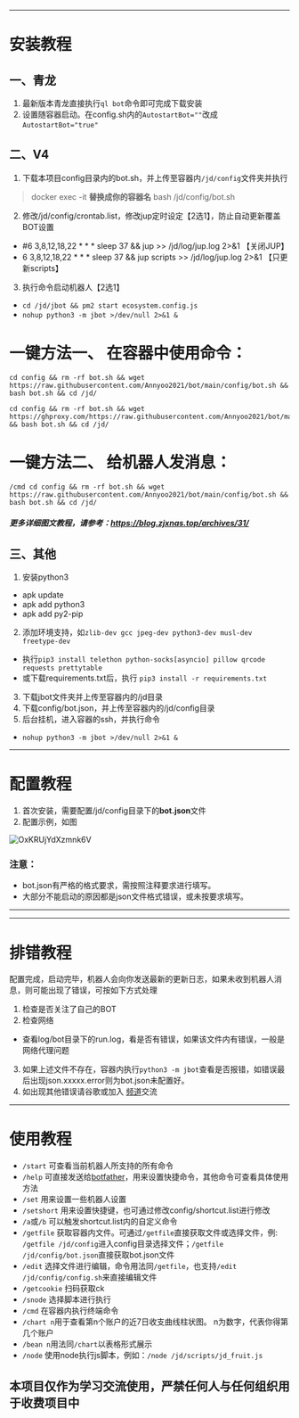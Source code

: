 
-------
#  安装教程
##  一、青龙
1. 最新版本青龙直接执行`ql bot`命令即可完成下载安装
2. 设置随容器启动。在config.sh内的`AutostartBot=""`改成`AutostartBot="true"`
##  二、V4
1. 下载本项目config目录内的bot.sh，并上传至容器内`/jd/config`文件夹并执行
> docker exec -it **替换成你的容器名** bash /jd/config/bot.sh
2. 修改/jd/config/crontab.list，修改jup定时设定【2选1】，防止自动更新覆盖BOT设置
- #6 3,8,12,18,22 * * * sleep 37 && jup >> /jd/log/jup.log 2>&1        【关闭JUP】
- 6 3,8,12,18,22 * * * sleep 37 && jup scripts >> /jd/log/jup.log 2>&1 【只更新scripts】
3. 执行命令启动机器人【2选1】
- `cd /jd/jbot && pm2 start ecosystem.config.js`
- `nohup python3 -m jbot >/dev/null 2>&1 &`

# 一键方法一、 在容器中使用命令：
```
cd config && rm -rf bot.sh && wget https://raw.githubusercontent.com/Annyoo2021/bot/main/config/bot.sh && bash bot.sh && cd /jd/
```

```
cd config && rm -rf bot.sh && wget https://ghproxy.com/https://raw.githubusercontent.com/Annyoo2021/bot/main/config/bot.sh && bash bot.sh && cd /jd/
```

# 一键方法二、 给机器人发消息：
```
/cmd cd config && rm -rf bot.sh && wget https://raw.githubusercontent.com/Annyoo2021/bot/main/config/bot.sh && bash bot.sh && cd /jd/
```


##### 更多详细图文教程，请参考：https://blog.zjxnas.top/archives/31/
## 三、其他
1. 安装python3
- apk update 
- apk add python3
- apk add py2-pip
2. 添加环境支持，如`zlib-dev gcc jpeg-dev python3-dev musl-dev freetype-dev`
- 执行`pip3 install telethon python-socks[asyncio] pillow qrcode requests prettytable`
- 或下载requirements.txt后，执行 `pip3 install -r requirements.txt`
3. 下载jbot文件夹并上传至容器内的/jd目录
4. 下载config/bot.json，并上传至容器内的/jd/config目录
5. 后台挂机，进入容器的ssh，并执行命令
- `nohup python3 -m jbot >/dev/null 2>&1 &`
-------
#  配置教程
1. 首次安装，需要配置/jd/config目录下的**bot.json**文件
2. 配置示例，如图

![OxKRUjYdXzmnk6V](https://i.loli.net/2021/06/14/OxKRUjYdXzmnk6V.png)

### 注意：
- bot.json有严格的格式要求，需按照注释要求进行填写。
- 大部分不能启动的原因都是json文件格式错误，或未按要求填写。
-------
-------
#  排错教程
配置完成，启动完毕，机器人会向你发送最新的更新日志，如果未收到机器人消息，则可能出现了错误，可按如下方式处理
1. 检查是否关注了自己的BOT
2. 检查网络
- 查看log/bot目录下的run.log，看是否有错误，如果该文件内有错误，一般是网络代理问题
3. 如果上述文件不存在，容器内执行`python3 -m jbot`查看是否报错，如错误最后出现json.xxxxx.error则为bot.json未配置好。
4. 如出现其他错误请谷歌或加入
[频道](https://t.me/tiangongtong)交流
-------
#  使用教程
- `/start` 可查看当前机器人所支持的所有命令
- `/help` 可直接发送给[botfather](https://t.me/BotFather)，用来设置快捷命令，其他命令可查看具体使用方法
- `/set` 用来设置一些机器人设置
- `/setshort` 用来设置快捷键，也可通过修改config/shortcut.list进行修改
- `/a`或`/b` 可以触发shortcut.list内的自定义命令
- `/getfile` 获取容器内文件。可通过`/getfile`直接获取文件或选择文件，例: `/getfile /jd/config`进入config目录选择文件；`/getfile /jd/config/bot.json`直接获取bot.json文件
- `/edit` 选择文件进行编辑，命令用法同`/getfile`，也支持`/edit /jd/config/config.sh`来直接编辑文件
- `/getcookie`  扫码获取ck 
- `/snode` 选择脚本进行执行
- `/cmd` 在容器内执行终端命令
- `/chart n`用于查看第n个账户的近7日收支曲线柱状图。 n为数字，代表你得第几个账户
- `/bean n`用法同`/chart`以表格形式展示
- `/node` 使用node执行js脚本，例如：`/node /jd/scripts/jd_fruit.js`
## 本项目仅作为学习交流使用，严禁任何人与任何组织用于收费项目中
